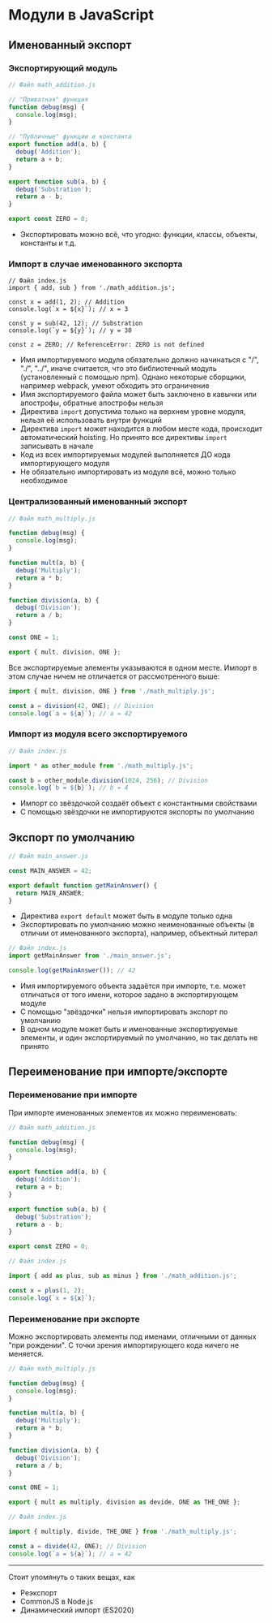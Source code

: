 # Модули в JavaScript

## Именованный экспорт

### Экспортирующий модуль

```js
// Файл math_addition.js

// "Приватная" функция
function debug(msg) {
  console.log(msg);
}

// "Публичные" функции и константа
export function add(a, b) {
  debug('Addition');
  return a + b;
}

export function sub(a, b) {
  debug('Substration');
  return a - b;
}

export const ZERO = 0;
```

* Экспортировать можно всё, что угодно: функции, классы, объекты, константы и т.д.

### Импорт в случае именованного экспорта

```
// Файл index.js
import { add, sub } from './math_addition.js';

const x = add(1, 2); // Addition
console.log(`x = ${x}`); // x = 3

const y = sub(42, 12); // Substration
console.log(`y = ${y}`); // y = 30

const z = ZERO; // ReferenceError: ZERO is not defined
```

* Имя импортируемого модуля обязательно должно начинаться с "/", "./", "../", иначе считается, что это библиотечный модуль (установленный с помощью npm). Однако некоторые сборщики, например webpack, умеют обходить это ограничение
* Имя экспортируемого файла может быть заключено в кавычки или апострофы, обратные апострофы нельзя
* Директива `import` допустима только на верхнем уровне модуля, нельзя её использовать внутри функций
* Директива `import` может находится в любом месте кода, происходит автоматический hoisting. Но принято все директивы `import` записывать в начале
* Код из всех импортируемых модулей выполняется ДО кода импортирующего модуля
* Не обязательно импортировать из модуля всё, можно только необходимое

### Централизованный именованный экспорт

```js
// Файл math_multiply.js

function debug(msg) {
  console.log(msg);
}

function mult(a, b) {
  debug('Multiply');
  return a * b;
}

function division(a, b) {
  debug('Division');
  return a / b;
}

const ONE = 1;

export { mult, division, ONE };
```

Все экспортируемые элементы указываются в одном месте. Импорт в этом случае ничем не отличается от рассмотренного выше:

```js
import { mult, division, ONE } from './math_multiply.js';

const a = division(42, ONE); // Division
console.log(`a = ${a}`); // a = 42

```

### Импорт из модуля всего экспортируемого

```js
// Файл index.js

import * as other_module from './math_multiply.js';

const b = other_module.division(1024, 256); // Division
console.log(`b = ${b}`); // b = 4
```

* Импорт со звёздочкой создаёт объект с константными свойствами
* С помощью звёздочки не импортируются экспорты по умолчанию

## Экспорт по умолчанию

```js
// Файл main_answer.js

const MAIN_ANSWER = 42;

export default function getMainAnswer() {
  return MAIN_ANSWER;
}
```

* Директива `export default` может быть в модуле только одна
* Экспортировать по умолчанию можно неименованные объекты (в отличии от именованного экспорта), например, объектный литерал

```js
// Файл index.js
import getMainAnswer from './main_answer.js';

console.log(getMainAnswer()); // 42
```

* Имя импортируемого объекта задаётся при импорте, т.е. может отличаться от того имени, которое задано в экспортирующем модуле
* С помощью "звёздочки" нельзя импортировать экспорт по умолчанию
* В одном модуле может быть и именованные экспортируемые элементы, и один экспортируемый по умолчанию, но так делать не принято

## Переименование при импорте/экспорте

### Переименование при импорте
При импорте именованных элементов их можно переименовать:

```js
// Файл math_addition.js

function debug(msg) {
  console.log(msg);
}

export function add(a, b) {
  debug('Addition');
  return a + b;
}

export function sub(a, b) {
  debug('Substration');
  return a - b;
}

export const ZERO = 0;

// Файл index.js

import { add as plus, sub as minus } from './math_addition.js';

const x = plus(1, 2);
console.log(`x = ${x}`);
```

### Переименование при экспорте

Можно экспортировать элементы под именами, отличными от данных "при рождении". С точки зрения импортирующего кода ничего не меняется.

```js
// Файл math_multiply.js

function debug(msg) {
  console.log(msg);
}

function mult(a, b) {
  debug('Multiply');
  return a * b;
}

function division(a, b) {
  debug('Division');
  return a / b;
}

const ONE = 1;

export { mult as multiply, division as devide, ONE as THE_ONE };

// Файл index.js

import { multiply, divide, THE_ONE } from './math_multiply.js';

const a = divide(42, ONE); // Division
console.log(`a = ${a}`); // a = 42
```

---------

Стоит упомянуть о таких вещах, как

* Реэкспорт
* CommonJS в Node.js
* Динамический импорт (ES2020)
